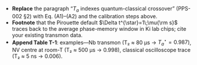 * **Replace** the paragraph “$T_a$ indexes quantum-classical crossover” (PPS-002 §2) with Eq. (A1)–(A2) and the calibration steps above.
* **Footnote** that the Pirouette default $\Delta t^{\star}=1\;\mu{\rm s}$ traces back to the average phase-memory window in Ki lab chips; cite your existing transmon data.
* **Append Table T-1**: examples—Nb transmon (T₂ ≈ 80 µs → $T_a^{\star}=0.987$), NV centre at room-T (T₂ ≈ 500 µs → 0.998), classical oscilloscope trace (T₂ ≈ 5 ns → 0.006).